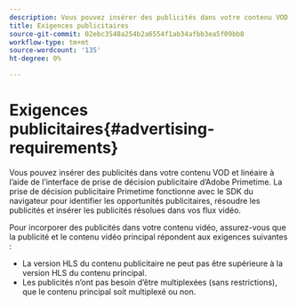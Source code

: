 ```yaml
---
description: Vous pouvez insérer des publicités dans votre contenu VOD et linéaire à l’aide de l’interface de prise de décision publicitaire d’Adobe Primetime. La prise de décision publicitaire Primetime fonctionne avec le SDK du navigateur pour identifier les opportunités publicitaires, résoudre les publicités et insérer les publicités résolues dans vos flux vidéo.
title: Exigences publicitaires
source-git-commit: 02ebc3548a254b2a6554f1ab34afbb3ea5f09bb8
workflow-type: tm+mt
source-wordcount: '135'
ht-degree: 0%

---
```


# Exigences publicitaires{#advertising-requirements}

Vous pouvez insérer des publicités dans votre contenu VOD et linéaire à l’aide de l’interface de prise de décision publicitaire d’Adobe Primetime. La prise de décision publicitaire Primetime fonctionne avec le SDK du navigateur pour identifier les opportunités publicitaires, résoudre les publicités et insérer les publicités résolues dans vos flux vidéo.

Pour incorporer des publicités dans votre contenu vidéo, assurez-vous que la publicité et le contenu vidéo principal répondent aux exigences suivantes :

* La version HLS du contenu publicitaire ne peut pas être supérieure à la version HLS du contenu principal.
* Les publicités n’ont pas besoin d’être multiplexées (sans restrictions), que le contenu principal soit multiplexé ou non.

